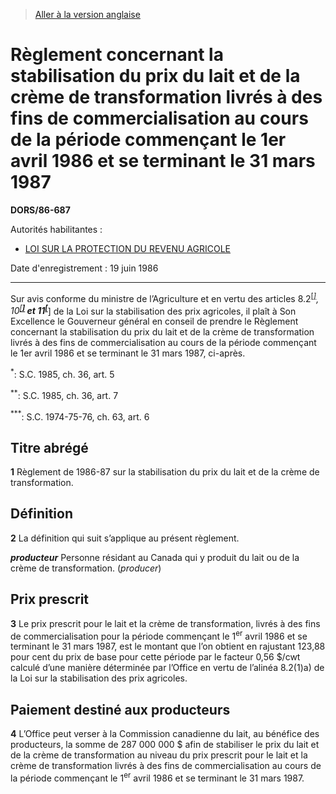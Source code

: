 > [Aller à la version anglaise](/en/Regulations/Statutory%20Orders%20and%20Regulations/86/687.md)

# Règlement concernant la stabilisation du prix du lait et de la crème de transformation livrés à des fins de commercialisation au cours de la période commençant le 1er avril 1986 et se terminant le 31 mars 1987

**DORS/86-687**

Autorités habilitantes : 
- [LOI SUR LA PROTECTION DU REVENU AGRICOLE](/fr/Lois/Lois%20du%20Canada/1991/ch.%2022.md)

Date d'enregistrement : 19 juin 1986

----------

Sur avis conforme du ministre de l’Agriculture et en vertu des articles 8.2<sup><a href='#nbp_SOR-86-687_f_hq_5976'>[*]</a></sup>, 10<sup><a href='#nbp_SOR-86-687_f_hq_5977'>[**]</a></sup> et 11<sup><a href='#nbp_SOR-86-687_f_hq_5978'>[***]</a></sup> de la Loi sur la stabilisation des prix agricoles, il plaît à Son Excellence le Gouverneur général en conseil de prendre le Règlement concernant la stabilisation du prix du lait et de la crème de transformation livrés à des fins de commercialisation au cours de la période commençant le 1er avril 1986 et se terminant le 31 mars 1987, ci-après.

<a name='nbp_SOR-86-687_f_hq_5976'><sup>*</sup></a>: S.C. 1985, ch. 36, art. 5<br />

<a name='nbp_SOR-86-687_f_hq_5977'><sup>**</sup></a>: S.C. 1985, ch. 36, art. 7<br />

<a name='nbp_SOR-86-687_f_hq_5978'><sup>***</sup></a>: S.C. 1974-75-76, ch. 63, art. 6<br />




## Titre abrégé


**1** Règlement de 1986-87 sur la stabilisation du prix du lait et de la crème de transformation.




## Définition


**2** La définition qui suit s’applique au présent règlement.

***producteur*** Personne résidant au Canada qui y produit du lait ou de la crème de transformation. (*producer*)




## Prix prescrit


**3** Le prix prescrit pour le lait et la crème de transformation, livrés à des fins de commercialisation pour la période commençant le 1<sup>er</sup> avril 1986 et se terminant le 31 mars 1987, est le montant que l’on obtient en rajustant 123,88 pour cent du prix de base pour cette période par le facteur 0,56 $/cwt calculé d’une manière déterminée par l’Office en vertu de l’alinéa 8.2(1)a) de la Loi sur la stabilisation des prix agricoles.




## Paiement destiné aux producteurs


**4** L’Office peut verser à la Commission canadienne du lait, au bénéfice des producteurs, la somme de 287 000 000 $ afin de stabiliser le prix du lait et de la crème de transformation au niveau du prix prescrit pour le lait et la crème de transformation livrés à des fins de commercialisation au cours de la période commençant le 1<sup>er</sup> avril 1986 et se terminant le 31 mars 1987.


